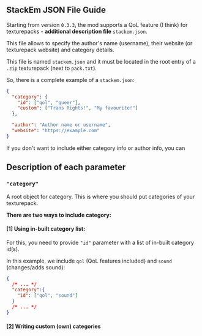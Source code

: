 ## StackEm JSON File Guide

Starting from version `0.3.3`, the mod supports a QoL feature (I think) for texturepacks - **additional description file** `stackem.json`.

This file allows to specify the author's name (username), their website (or texturepack website) and category details.

This file is named `stackem.json` and it must be located in the root entry of a `.zip` texturepack (next to `pack.txt`).

So, there is a complete example of a `stackem.json`:

```json
{
  "category": {
    "id": ["qol", "queer"],
    "custom": ["Trans Rights!", "My favourite!"]
  },

  "author": "Author name or username",
  "website": "https://example.com"
}
```

If you don't want to include either category info or author info, you can

## Description of each parameter

### `"category"`

A root object for category. This is where you should put categories of your texturepack.

**There are two ways to include category:**
#### [1] Using in-built category list:

For this, you need to provide `"id"` parameter with a list of in-built category id(s).

In this example, we include `qol` (QoL features included) and `sound` (changes/adds sound):
```json
{
  /* ... */
  "category":{
    "id": ["qol", "sound"]
  }
  /* ... */
}
```

#### [2] Writing custom (own) categories